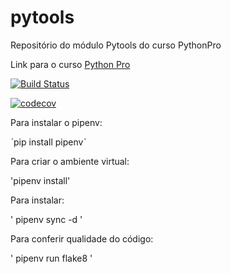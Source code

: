 # pytools
Repositório do módulo Pytools do curso PythonPro

Link para o curso [Python Pro](https://www.python.pro.br/)

[![Build Status](https://travis-ci.org/lumarodrigues/python-tools.svg?branch=master)](https://travis-ci.org/lumarodrigues/python-tools)


[![codecov](https://codecov.io/gh/lumarodrigues/pytools/branch/master/graph/badge.svg)](https://codecov.io/gh/lumarodrigues/pytools)


Para instalar o pipenv:

ˋpip install pipenvˋ

Para criar o ambiente virtual:

'pipenv install'

Para instalar:

'
pipenv sync -d
'

Para conferir qualidade do código:

'
pipenv run flake8
'
